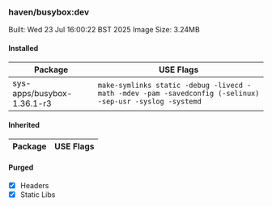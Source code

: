 ### haven/busybox:dev

Built: Wed 23 Jul 16:00:22 BST 2025
Image Size: 3.24MB

#### Installed
Package | USE Flags
--------|----------
sys-apps/busybox-1.36.1-r3 | `make-symlinks static -debug -livecd -math -mdev -pam -savedconfig (-selinux) -sep-usr -syslog -systemd`
#### Inherited
Package | USE Flags
--------|----------
#### Purged
- [x] Headers
- [x] Static Libs
